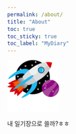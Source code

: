 ```yaml
---
permalink: /about/
title: "About"
toc: true
toc_sticky: true
toc_label: "MyDiary"
---
```


![icon](/assets/logo.ico/apple-icon-120x120.png)

내 일기장으로 쓸까?ㅎㅎ

